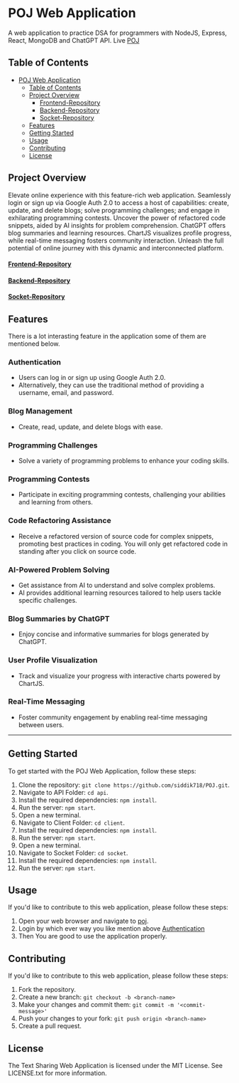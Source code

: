 # POJ Web Application

A web application to practice DSA for programmers with NodeJS, Express, React, MongoDB and ChatGPT API.
Live [POJ](https://poj.netlify.app/)

## Table of Contents

- [POJ Web Application](#poj-web-application)
  - [Table of Contents](#table-of-contents)
  - [Project Overview](#project-overview)
    - [Frontend-Repository](#frontend-repository)
    - [Backend-Repository](#backend-repository)
    - [Socket-Repository](#socket-repository)
  - [Features](#features)
  - [Getting Started](#getting-started)
  - [Usage](#usage)
  - [Contributing](#contributing)
  - [License](#license)

## Project Overview

Elevate online experience with this feature-rich web application. Seamlessly login or sign up via Google Auth 2.0 to access a host of capabilities: create, update, and delete blogs; solve programming challenges; and engage in exhilarating programming contests. Uncover the power of refactored code snippets, aided by AI insights for problem comprehension. ChatGPT offers blog summaries and learning resources. ChartJS visualizes profile progress, while real-time messaging fosters community interaction. Unleash the full potential of  online journey with this dynamic and interconnected platform.

#### [Frontend-Repository](https://github.com/siddik718/POJ/tree/master/client)

#### [Backend-Repository](https://github.com/siddik718/POJ/tree/master/api)

#### [Socket-Repository](https://github.com/siddik718/POJ/tree/master/socket)

## Features

There is a lot interasting feature in the application some of them are mentioned below.

### Authentication

- Users can log in or sign up using Google Auth 2.0.
- Alternatively, they can use the traditional method of providing a username, email, and password.

### Blog Management

- Create, read, update, and delete blogs with ease.

### Programming Challenges

- Solve a variety of programming problems to enhance your coding skills.

### Programming Contests

- Participate in exciting programming contests, challenging your abilities and learning from others.

### Code Refactoring Assistance

- Receive a refactored version of source code for complex snippets, promoting best practices in coding. You will only get refactored code in standing after you click on source code.

### AI-Powered Problem Solving

- Get assistance from AI to understand and solve complex problems.
- AI provides additional learning resources tailored to help users tackle specific challenges.

### Blog Summaries by ChatGPT

- Enjoy concise and informative summaries for blogs generated by ChatGPT.

### User Profile Visualization

- Track and visualize your progress with interactive charts powered by ChartJS.

### Real-Time Messaging

- Foster community engagement by enabling real-time messaging between users.

---

## Getting Started

To get started with the POJ Web Application, follow these steps:

1. Clone the repository: `git clone https://github.com/siddik718/POJ.git`.
2. Navigate to API Folder: `cd api`.
3. Install the required dependencies: `npm install`.
4. Run the server: `npm start`.
5. Open a new terminal.
6. Navigate to Client Folder: `cd client`.
7. Install the required dependencies: `npm install`.
8. Run the server: `npm start`.
9. Open a new terminal.
10. Navigate to Socket Folder: `cd socket`.
11. Install the required dependencies: `npm install`.
12. Run the server: `npm start`.

## Usage

If you'd like to contribute to this web application, please follow these steps:

1. Open your web browser and navigate to [poj](https://poj.netlify.app/).
2. Login by which ever way you like mention above [Authentication](#authentication)
3. Then You are good to use the application properly.

## Contributing

If you'd like to contribute to this web application, please follow these steps:

1. Fork the repository.
2. Create a new branch: `git checkout -b <branch-name>`
3. Make your changes and commit them: `git commit -m '<commit-message>'`
4. Push your changes to your fork: `git push origin <branch-name>`
5. Create a pull request.

## License

The Text Sharing Web Application is licensed under the MIT License. See LICENSE.txt for more information.
